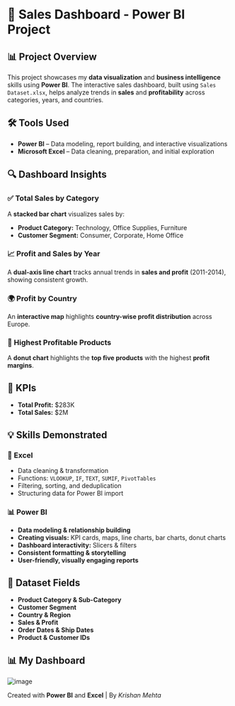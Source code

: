 # 💼 Sales Dashboard - Power BI Project

## 📊 Project Overview
This project showcases my **data visualization** and **business intelligence** skills using **Power BI**. The interactive sales dashboard, built using `Sales Dataset.xlsx`, helps analyze trends in **sales** and **profitability** across categories, years, and countries.

## 🛠️ Tools Used
- **Power BI** – Data modeling, report building, and interactive visualizations  
- **Microsoft Excel** – Data cleaning, preparation, and initial exploration  

## 🔍 Dashboard Insights
### ✅ Total Sales by Category
A **stacked bar chart** visualizes sales by:
- **Product Category:** Technology, Office Supplies, Furniture  
- **Customer Segment:** Consumer, Corporate, Home Office  

### 📈 Profit and Sales by Year
A **dual-axis line chart** tracks annual trends in **sales and profit** (2011-2014), showing consistent growth.

### 🌍 Profit by Country
An **interactive map** highlights **country-wise profit distribution** across Europe.

### 🥇 Highest Profitable Products
A **donut chart** highlights the **top five products** with the highest **profit margins**.

## 📌 KPIs
- **Total Profit:** $283K  
- **Total Sales:** $2M  

## 💡 Skills Demonstrated
### 🔧 Excel
- Data cleaning & transformation  
- Functions: `VLOOKUP`, `IF`, `TEXT`, `SUMIF`, `PivotTables`  
- Filtering, sorting, and deduplication  
- Structuring data for Power BI import  

### 📊 Power BI
- **Data modeling & relationship building**  
- **Creating visuals:** KPI cards, maps, line charts, bar charts, donut charts  
- **Dashboard interactivity:** Slicers & filters  
- **Consistent formatting & storytelling**  
- **User-friendly, visually engaging reports**  

## 📁 Dataset Fields
- **Product Category & Sub-Category**  
- **Customer Segment**  
- **Country & Region**  
- **Sales & Profit**  
- **Order Dates & Ship Dates**  
- **Product & Customer IDs**  

## 📊 My Dashboard
![image](https://github.com/user-attachments/assets/fc9b6040-9f8c-4e31-92fa-0ca99be5a6b0)

Created with **Power BI** and **Excel** | By *Krishan Mehta*
